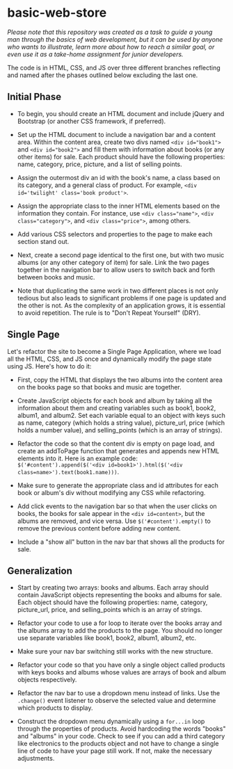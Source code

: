 # basic-web-store

*Please note that this repository was created as a task to guide a young man through the basics of web development, but it can be used by anyone who wants to illustrate, learn more about how to reach a similar goal, or even use it as a take-home assignment for junior developers.*

The code is in HTML, CSS, and JS over three different branches reflecting and named after the phases outlined below excluding the last one.

## Initial Phase

- To begin, you should create an HTML document and include jQuery and Bootstrap (or another CSS framework, if preferred).

- Set up the HTML document to include a navigation bar and a content area. Within the content area, create two divs named `<div id="book1">` and `<div id="book2">` and fill them with information about books (or any other items) for sale. Each product should have the following properties: name, category, price, picture, and a list of selling points.

- Assign the outermost div an id with the book's name, a class based on its category, and a general class of product. For example, `<div id='twilight' class='book product'>`.

- Assign the appropriate class to the inner HTML elements based on the information they contain. For instance, use `<div class="name">`, `<div class="category">`, and `<div class="price">`, among others.

- Add various CSS selectors and properties to the page to make each section stand out.

- Next, create a second page identical to the first one, but with two music albums (or any other category of item) for sale. Link the two pages together in the navigation bar to allow users to switch back and forth between books and music.

- Note that duplicating the same work in two different places is not only tedious but also leads to significant problems if one page is updated and the other is not. As the complexity of an application grows, it is essential to avoid repetition. The rule is to "Don't Repeat Yourself" (DRY).

## Single Page

Let's refactor the site to become a Single Page Application, where we load all the HTML, CSS, and JS once and dynamically modify the page state using JS. Here's how to do it:

- First, copy the HTML that displays the two albums into the content area on the books page so that books and music are together.

- Create JavaScript objects for each book and album by taking all the information about them and creating variables such as book1, book2, album1, and album2. Set each variable equal to an object with keys such as name, category (which holds a string value), picture_url, price (which holds a number value), and selling_points (which is an array of strings).

- Refactor the code so that the content div is empty on page load, and create an addToPage function that generates and appends new HTML elements into it. Here is an example code: `$('#content').append($('<div id=book1>').html($('<div class=name>').text(book1.name)))`.

- Make sure to generate the appropriate class and id attributes for each book or album's div without modifying any CSS while refactoring.

- Add click events to the navigation bar so that when the user clicks on books, the books for sale appear in the `<div id=content>`, but the albums are removed, and vice versa. Use `$('#content').empty()` to remove the previous content before adding new content.

- Include a "show all" button in the nav bar that shows all the products for sale.

## Generalization

- Start by creating two arrays: books and albums. Each array should contain JavaScript objects representing the books and albums for sale. Each object should have the following properties: name, category, picture_url, price, and selling_points which is an array of strings.

- Refactor your code to use a for loop to iterate over the books array and the albums array to add the products to the page. You should no longer use separate variables like book1, book2, album1, album2, etc.

- Make sure your nav bar switching still works with the new structure.

- Refactor your code so that you have only a single object called products with keys books and albums whose values are arrays of book and album objects respectively.

- Refactor the nav bar to use a dropdown menu instead of links. Use the `.change()` event listener to observe the selected value and determine which products to display.

- Construct the dropdown menu dynamically using a `for...in` loop through the properties of products. Avoid hardcoding the words "books" and "albums" in your code.
Check to see if you can add a third category like electronics to the products object and not have to change a single line of code to have your page still work. If not, make the necessary adjustments.

